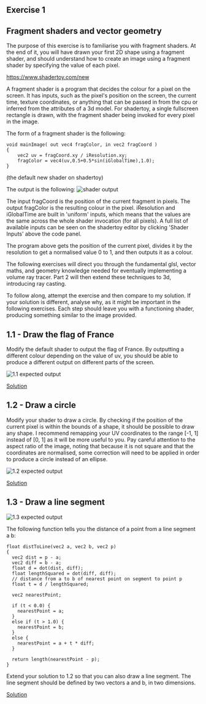 ## Exercise 1
## Fragment shaders and vector geometry

The purpose of this exercise is to familiarise you with fragment shaders. At the end of it, you will have drawn your first 2D shape using a fragment shader, and should understand how to create an image using a fragment shader by specifying the value of each pixel.

https://www.shadertoy.com/new

A fragment shader is a program that decides the colour for a pixel on the screen. It has inputs, such as the pixel's position on the screen, the current time, texture coordinates, or anything that can be passed in from the cpu or inferred from the attributes of a 3d model. For shadertoy, a single fullscreen rectangle is drawn, with the fragment shader being invoked for every pixel in the image.

The form of a fragment shader is the following:

```
void mainImage( out vec4 fragColor, in vec2 fragCoord )
{
	vec2 uv = fragCoord.xy / iResolution.xy;
	fragColor = vec4(uv,0.5+0.5*sin(iGlobalTime),1.0);
}
```
(the default new shader on shadertoy)

The output is the following:
![shader output](https://raw.githubusercontent.com/Catchouli/Volumetrics/master/exercises/1/0.PNG)

The input fragCoord is the position of the current fragment in pixels. The output fragColor is the resulting colour in the pixel. iResolution and iGlobalTime are built in 'uniform' inputs, which means that the values are the same across the whole shader invocation (for all pixels). A full list of available inputs can be seen on the shadertoy editor by clicking 'Shader Inputs' above the code panel.

The program above gets the position of the current pixel, divides it by the resolution to get a normalised value 0 to 1, and then outputs it as a colour. 

The following exercises will direct you through the fundamental glsl, vector maths, and geometry knowledge needed for eventually implementing a volume ray tracer. Part 2 will then extend these techniques to 3d, introducing ray casting.

To follow along, attempt the exercise and then compare to my solution. If your solution is different, analyse why, as it might be important in the following exercises. Each step should leave you with a functioning shader, producing something similar to the image provided.

## 1.1 - Draw the flag of France

Modify the default shader to output the flag of France. By outputting a different colour depending on the value of uv, you should be able to produce a different output on different parts of the screen. 

![1.1 expected output](https://raw.githubusercontent.com/Catchouli/Volumetrics/master/exercises/1/1.1.PNG)

[Solution](https://github.com/Catchouli/Volumetrics/blob/master/exercises/1/1.1.glsl)

## 1.2 - Draw a circle

Modify your shader to draw a circle. By checking if the position of the current pixel is within the bounds of a shape, it should be possible to draw any shape. I recommend remapping your UV coordinates to the range [-1, 1] instead of [0, 1] as it will be more useful to you. Pay careful attention to the aspect ratio of the image, noting that because it is not square and that the coordinates are normalised, some correction will need to be applied in order to produce a circle instead of an ellipse.

![1.2 expected output](https://raw.githubusercontent.com/Catchouli/Volumetrics/master/exercises/1/1.2.PNG)

[Solution](https://github.com/Catchouli/Volumetrics/blob/master/exercises/1/1.2.glsl)

## 1.3 - Draw a line segment

![1.3 expected output](https://raw.githubusercontent.com/Catchouli/Volumetrics/master/exercises/1/1.3.PNG)

The following function tells you the distance of a point from a line segment a b:

```
float distToLine(vec2 a, vec2 b, vec2 p)
{
  vec2 dist = p - a;
  vec2 diff = b - a;
  float d = dot(dist, diff);
  float lengthSquared = dot(diff, diff);
  // distance from a to b of nearest point on segment to point p
  float t = d / lengthSquared;
    
  vec2 nearestPoint;
    
  if (t < 0.0) {
	nearestPoint = a;
  }
  else if (t > 1.0) {
	nearestPoint = b;
  }
  else {
    nearestPoint = a + t * diff;  
  }
  
  return length(nearestPoint - p);
}
```

Extend your solution to 1.2 so that you can also draw a line segment. The line segment should be defined by two vectors a and b, in two dimensions.

[Solution](https://github.com/Catchouli/Volumetrics/blob/master/exercises/1/1.3.glsl)
